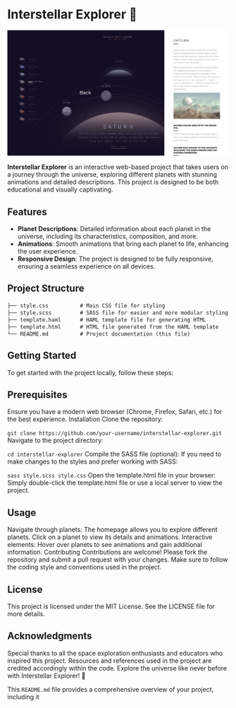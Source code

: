 # Interstellar Explorer 🌌

![Interstellar Explorer Banner](b1.jpg)


**Interstellar Explorer** is an interactive web-based project that takes users on a journey through the universe, exploring different planets with stunning animations and detailed descriptions. This project is designed to be both educational and visually captivating.

## Features

- **Planet Descriptions**: Detailed information about each planet in the universe, including its characteristics, composition, and more.
- **Animations**: Smooth animations that bring each planet to life, enhancing the user experience.
- **Responsive Design**: The project is designed to be fully responsive, ensuring a seamless experience on all devices.

## Project Structure

```plaintext
├── style.css          # Main CSS file for styling
├── style.scss         # SASS file for easier and more modular styling
├── template.haml      # HAML template file for generating HTML
├── template.html      # HTML file generated from the HAML template
└── README.md          # Project documentation (this file)
```
## Getting Started
To get started with the project locally, follow these steps:

## Prerequisites
Ensure you have a modern web browser (Chrome, Firefox, Safari, etc.) for the best experience.
Installation
Clone the repository:

```git clone https://github.com/your-username/interstellar-explorer.git```
Navigate to the project directory:


```cd interstellar-explorer```
Compile the SASS file (optional):
If you need to make changes to the styles and prefer working with SASS:


```sass style.scss style.css```
Open the template.html file in your browser:
Simply double-click the template.html file or use a local server to view the project.

## Usage
Navigate through planets: The homepage allows you to explore different planets. Click on a planet to view its details and animations.
Interactive elements: Hover over planets to see animations and gain additional information.
Contributing
Contributions are welcome! Please fork the repository and submit a pull request with your changes. Make sure to follow the coding style and conventions used in the project.

## License
This project is licensed under the MIT License. See the LICENSE file for more details.

## Acknowledgments
Special thanks to all the space exploration enthusiasts and educators who inspired this project.
Resources and references used in the project are credited accordingly within the code.
Explore the universe like never before with Interstellar Explorer! 🚀



This `README.md` file provides a comprehensive overview of your project, including it
